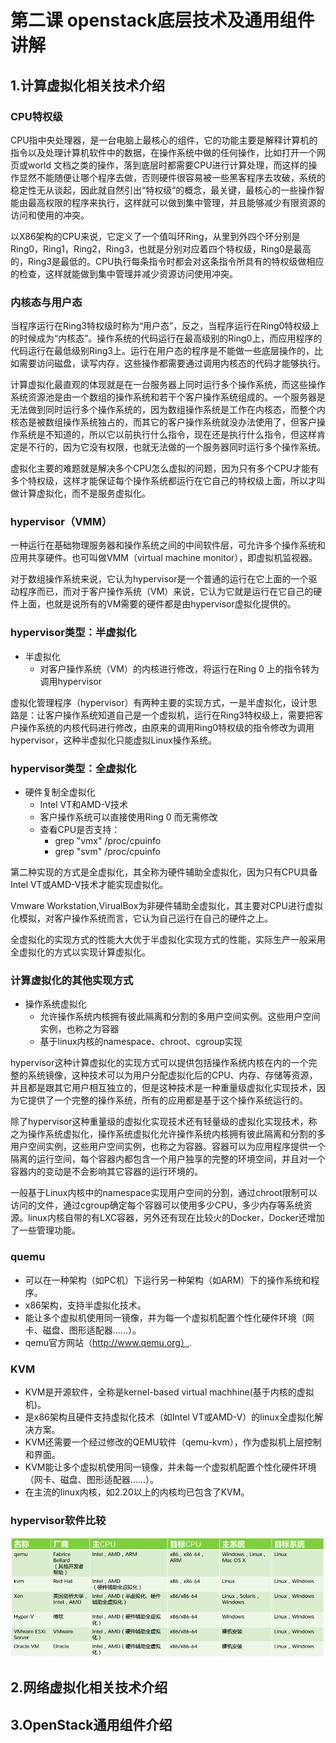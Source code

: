 # 第二课 openstack底层技术及通用组件讲解
## 1.计算虚拟化相关技术介绍
### CPU特权级
CPU指中央处理器，是一台电脑上最核心的组件，它的功能主要是解释计算机的指令以及处理计算机软件中的数据，在操作系统中做的任何操作，比如打开一个网页或world 文档之类的操作，落到底层时都需要CPU进行计算处理，而这样的操作显然不能随便让哪个程序去做，否则硬件很容易被一些黑客程序去攻破，系统的稳定性无从谈起，因此就自然引出“特权级”的概念，最关键，最核心的一些操作智能由最高权限的程序来执行，这样就可以做到集中管理，并且能够减少有限资源的访问和使用的冲突。

以X86架构的CPU来说，它定义了一个值叫环Ring，从里到外四个环分别是Ring0，Ring1，Ring2，Ring3，也就是分别对应着四个特权级，Ring0是最高的，Ring3是最低的。CPU执行每条指令时都会对这条指令所具有的特权级做相应的检查，这样就能做到集中管理并减少资源访问使用冲突。

### 内核态与用户态
当程序运行在Ring3特权级时称为“用户态”，反之，当程序运行在Ring0特权级上的时候成为“内核态”。操作系统的代码运行在最高级别的Ring0上，而应用程序的代码运行在最低级别Ring3上。运行在用户态的程序是不能做一些底层操作的，比如需要访问磁盘，读写内存，这些操作都需要通过调用内核态的代码才能够执行。

计算虚拟化最直观的体现就是在一台服务器上同时运行多个操作系统，而这些操作系统资源池是由一个数组的操作系统和若干个客户操作系统组成的。一个服务器是无法做到同时运行多个操作系统的，因为数组操作系统是工作在内核态，而整个内核态是被数组操作系统独占的，而其它的客户操作系统就没办法使用了，但客户操作系统是不知道的，所以它以前执行什么指令，现在还是执行什么指令，但这样肯定是不行的，因为它没有权限，也就无法做的一个服务器同时运行多个操作系统。

虚拟化主要的难题就是解决多个CPU怎么虚拟的问题，因为只有多个CPU才能有多个特权级，这样才能保证每个操作系统都运行在它自己的特权级上面，所以才叫做计算虚拟化，而不是服务虚拟化。

### hypervisor（VMM）
一种运行在基础物理服务器和操作系统之间的中间软件层，可允许多个操作系统和应用共享硬件。也可叫做VMM（virtual machine monitor），即虚拟机监视器。

对于数组操作系统来说，它认为hypervisor是一个普通的运行在它上面的一个驱动程序而已，而对于客户操作系统（VM）来说，它认为它就是运行在它自己的硬件上面，也就是说所有的VM需要的硬件都是由hypervisor虚拟化提供的。

### hypervisor类型：半虚拟化
* 半虚拟化
  - 对客户操作系统（VM）的内核进行修改，将运行在Ring 0 上的指令转为调用hypervisor

虚拟化管理程序（hypervisor）有两种主要的实现方式，一是半虚拟化，设计思路是：让客户操作系统知道自己是一个虚拟机，运行在Ring3特权级上，需要把客户操作系统的内核代码进行修改，由原来的调用Ring0特权级的指令修改为调用hypervisor，这种半虚拟化只能虚拟Linux操作系统。

### hypervisor类型：全虚拟化
* 硬件复制全虚拟化
  - Intel VT和AMD-V技术
  - 客户操作系统可以直接使用Ring 0 而无需修改
  - 查看CPU是否支持：
    + grep "vmx" /proc/cpuinfo
    + grep "svm" /proc/cpuinfo

第二种实现的方式是全虚拟化，其全称为硬件辅助全虚拟化，因为只有CPU具备Intel VT或AMD-V技术才能实现虚拟化。

Vmware Workstation,VirualBox为非硬件辅助全虚拟化，其主要对CPU进行虚拟化模拟，对客户操作系统而言，它认为自己运行在自己的硬件之上。

全虚拟化的实现方式的性能大大优于半虚拟化实现方式的性能，实际生产一般采用全虚拟化的方式以实现计算虚拟化。

### 计算虚拟化的其他实现方式
* 操作系统虚拟化
  - 允许操作系统内核拥有彼此隔离和分割的多用户空间实例。这些用户空间实例，也称之为容器
  - 基于linux内核的namespace、chroot、cgroup实现

hypervisor这种计算虚拟化的实现方式可以提供包括操作系统内核在内的一个完整的系统镜像，这种技术可以为用户分配虚拟化后的CPU、内存、存储等资源，并且都是跟其它用户相互独立的，但是这种技术是一种重量级虚拟化实现技术，因为它提供了一个完整的操作系统，所有的应用都是基于这个操作系统运行的。

除了hypervisor这种重量级的虚拟化实现技术还有轻量级的虚拟化实现技术，称之为操作系统虚拟化，操作系统虚拟化允许操作系统内核拥有彼此隔离和分割的多用户空间实例，这些用户空间实例，也称之为容器。容器可以为应用程序提供一个隔离的运行空间，每个容器内都包含一个用户独享的完整的环境空间，并且对一个容器内的变动是不会影响其它容器的运行环境的。

一般基于Linux内核中的namespace实现用户空间的分割，通过chroot限制可以访问的文件，通过cgroup确定每个容器可以使用多少CPU，多少内存等系统资源。linux内核自带的有LXC容器，另外还有现在比较火的Docker，Docker还增加了一些管理功能。

### quemu
* 可以在一种架构（如PC机）下运行另一种架构（如ARM）下的操作系统和程序。
* x86架构，支持半虚拟化技术。
* 能让多个虚拟机使用同一镜像，并为每一个虚拟机配置个性化硬件环境（网卡、磁盘、图形适配器……）。
* qemu官方网站（http://www.qemu.org）.

### KVM
* KVM是开源软件，全称是kernel-based virtual machhine(基于内核的虚拟机)。
* 是x86架构且硬件支持虚拟化技术（如Intel VT或AMD-V）的linux全虚拟化解决方案。
* KVM还需要一个经过修改的QEMU软件（qemu-kvm），作为虚拟机上层控制和界面。
* KVM能让多个虚拟机使用同一镜像，并未每一个虚拟机配置个性化硬件环境（网卡、磁盘、图形适配器……）。
* 在主流的linux内核，如2.20以上的内核均已包含了KVM。

### hypervisor软件比较
![](https://github.com/Erik-ly/OpenStack-Kilo/blob/master/lesson-02/imagines/hypervisor-software.jpg)

## 2.网络虚拟化相关技术介绍



## 3.OpenStack通用组件介绍


